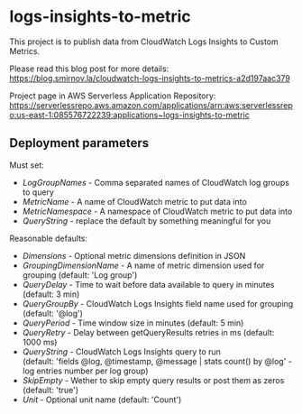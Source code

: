 logs-insights-to-metric
=======================

This project is to publish data from CloudWatch Logs Insights to Custom Metrics.

Please read this blog post for more details:  
https://blog.smirnov.la/cloudwatch-logs-insights-to-metrics-a2d197aac379

Project page in AWS Serverless Application Repository:  
https://serverlessrepo.aws.amazon.com/applications/arn:aws:serverlessrepo:us-east-1:085576722239:applications~logs-insights-to-metric

Deployment parameters
---------------------

Must set:
- _LogGroupNames_ - Comma separated names of CloudWatch log groups to query
- _MetricName_ - A name of CloudWatch metric to put data into
- _MetricNamespace_ - A namespace of CloudWatch metric to put data into
- _QueryString_ - replace the default by something meaningful for you

Reasonable defaults:

- _Dimensions_ - Optional metric dimensions definition in JSON
- _GroupingDimensionName_ - A name of metric dimension used for grouping (default: 'Log group')
- _QueryDelay_ - Time to wait before data available to query in minutes (default: 3 min)
- _QueryGroupBy_ -  CloudWatch Logs Insights field name used for grouping (default: '@log')
- _QueryPeriod_ - Time window size in minutes (default: 5 min)
- _QueryRetry_ - Delay between getQueryResults retries in ms (default: 1000 ms)
- _QueryString_ - CloudWatch Logs Insights query to run  
(default: 'fields @log, @timestamp, @message | stats count() by @log' - log entries number per log group)
- _SkipEmpty_ - Wether to skip empty query results or post them as zeros (default: 'true')
- _Unit_ - Optional unit name (default: 'Count')
